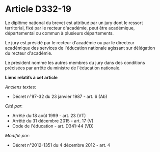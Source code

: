 # Article D332-19

Le diplôme national du brevet est attribué par un jury dont le ressort territorial, fixé par le recteur d'académie, peut être
académique, départemental ou commun à plusieurs départements. 

Le jury est présidé par le recteur d'académie ou par le directeur académique des services de l'éducation nationale agissant
sur délégation du recteur d'académie. 

Le président nomme les autres membres du jury dans des conditions précisées par arrêté du ministre de l'éducation nationale.

**Liens relatifs à cet article**

_Anciens textes_:

  - Décret n°87-32 du 23 janvier 1987 - art. 6 (Ab)

_Cité par_:

  - Arrêté du 18 août 1999 - art. 23 (VT)
  - Arrêté du 31 décembre 2015 - art. 17 (V)
  - Code de l'éducation - art. D341-44 (VD)

_Modifié par_:

  - Décret n°2012-1351 du 4 décembre 2012 - art. 4
